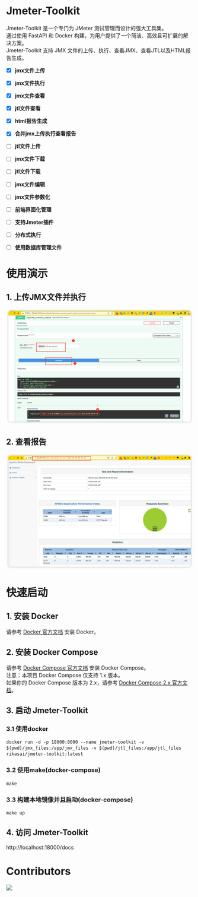 # Jmeter-Toolkit
Jmeter-Toolkit 是一个专门为 JMeter 测试管理而设计的强大工具集。  
通过使用 FastAPI 和 Docker 构建，为用户提供了一个简洁、高效且可扩展的解决方案。  
Jmeter-Toolkit 支持 JMX 文件的上传、执行、查看JMX、查看JTL以及HTML报告生成。  

- [x] **jmx文件上传**
- [x] **jmx文件执行**
- [x] **jmx文件查看**
- [x] **jtl文件查看**
- [x] **html报告生成**
- [x] **合并jmx上传执行查看报告**
- [ ] **jtl文件上传**
- [ ] **jmx文件下载**
- [ ] **jtl文件下载**
- [ ] **jmx文件编辑**
- [ ] **jmx文件参数化**
- [ ] **前端界面化管理**
- [ ] **支持Jmeter插件**
- [ ] **分布式执行**
- [ ] **使用数据库管理文件**


# 使用演示
## 1. 上传JMX文件并执行
![upload-execute.png](docs%2Fupload-execute.png)
## 2. 查看报告
![report.png](docs%2Freport.png)
# 快速启动
## 1. 安装 Docker
请参考 [Docker 官方文档](https://docs.docker.com/engine/install/) 安装 Docker。

## 2. 安装 Docker Compose
请参考 [Docker Compose 官方文档](https://docs.docker.com/compose/install/) 安装 Docker Compose。  
注意：本项目 Docker Compose 仅支持 1.x 版本。  
如果你的 Docker Compose 版本为 2.x，请参考 [Docker Compose 2.x 官方文档](https://docs.docker.com/compose/cli-command/)。

## 3. 启动 Jmeter-Toolkit
### 3.1 使用docker
```shell
docker run -d -p 18000:8000 --name jmeter-toolkit -v $(pwd)/jmx_files:/app/jmx_files -v $(pwd)/jtl_files:/app/jtl_files rikasai/jmeter-toolkit:latest
```

### 3.2 使用make(docker-compose)
```shell
make
```

### 3.3 构建本地镜像并且启动(docker-compose)
```shell
make up
```


## 4. 访问 Jmeter-Toolkit
http://localhost:18000/docs




# Contributors
<a href="https://github.com/lihuacai168/Jmeter-Toolkit/graphs/contributors">
  <img src="https://contrib.rocks/image?repo=lihuacai168/Jmeter-Toolkit" />
</a>
